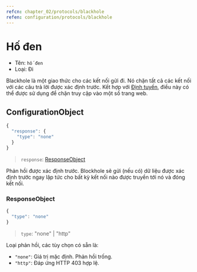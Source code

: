 ```yaml
---
refcn: chapter_02/protocols/blackhole
refen: configuration/protocols/blackhole
---
```

# Hố đen

* Tên: `hố đen`
* Loại: Đi

Blackhole là một giao thức cho các kết nối gửi đi. Nó chặn tất cả các kết nối với các câu trả lời được xác định trước. Kết hợp với [Định tuyến](../routing.md), điều này có thể được sử dụng để chặn truy cập vào một số trang web.

## ConfigurationObject

```javascript
{
  "response": {
    "type": "none"
  }
}
```

> `response`: [ResponseObject](#responseobject)

Phản hồi được xác định trước. Blockhole sẽ gửi (nếu có) dữ liệu được xác định trước ngay lập tức cho bất kỳ kết nối nào được truyền tới nó và đóng kết nối.

### ResponseObject

```javascript
{
  "type": "none"
}
```

> `type`: "none" | "http"

Loại phản hồi, các tùy chọn có sẵn là:

* `"none"`: Giá trị mặc định. Phản hồi trống.
* `"http"`: Đáp ứng HTTP 403 hợp lệ.